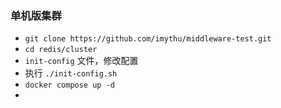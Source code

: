 ### 单机版集群
- `git clone https://github.com/imythu/middleware-test.git`
- `cd redis/cluster`
- `init-config` 文件，修改配置
- 执行 `./init-config.sh`
- `docker compose up -d`
- 
